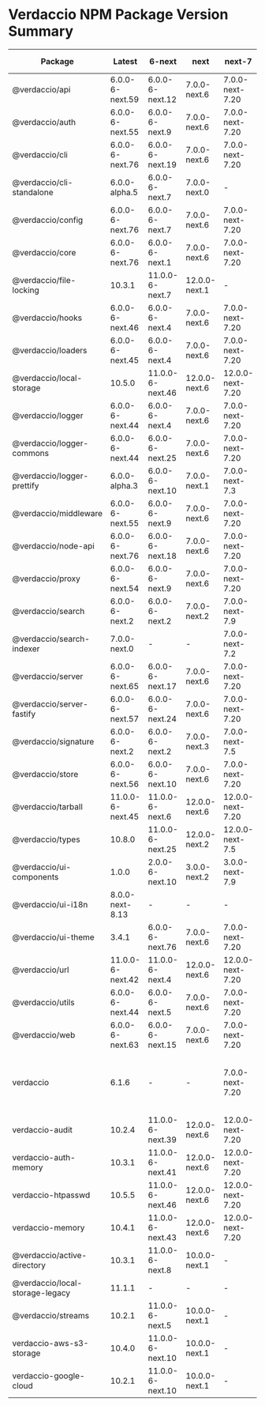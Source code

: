 # Verdaccio NPM Package Version Summary

<div style="font-size:smaller">

| Package | Latest | 6-next | next | next-7 | next-8 | Other Tags |
|---------|---------|---------|------|---------|---------|------------|
| @verdaccio/api | 6.0.0-6-next.59 | 6.0.0-6-next.12 | 7.0.0-next.6 | 7.0.0-next-7.20 | 8.1.0-next-8.23 | - |
| @verdaccio/auth | 6.0.0-6-next.55 | 6.0.0-6-next.9 | 7.0.0-next.6 | 7.0.0-next-7.20 | 8.0.0-next-8.23 | - |
| @verdaccio/cli | 6.0.0-6-next.76 | 6.0.0-6-next.19 | 7.0.0-next.6 | 7.0.0-next-7.20 | 8.0.0-next-8.23 | - |
| @verdaccio/cli-standalone | 6.0.0-alpha.5 | 6.0.0-6-next.7 | 7.0.0-next.0 | - | 8.0.0-next-8.1 | - |
| @verdaccio/config | 6.0.0-6-next.76 | 6.0.0-6-next.7 | 7.0.0-next.6 | 7.0.0-next-7.20 | 8.0.0-next-8.23 | - |
| @verdaccio/core | 6.0.0-6-next.76 | 6.0.0-6-next.1 | 7.0.0-next.6 | 7.0.0-next-7.20 | 8.0.0-next-8.23 | - |
| @verdaccio/file-locking | 10.3.1 | 11.0.0-6-next.7 | 12.0.0-next.1 | - | 13.0.0-next-8.6 | beta |
| @verdaccio/hooks | 6.0.0-6-next.46 | 6.0.0-6-next.4 | 7.0.0-next.6 | 7.0.0-next-7.20 | 8.0.0-next-8.23 | - |
| @verdaccio/loaders | 6.0.0-6-next.45 | 6.0.0-6-next.4 | 7.0.0-next.6 | 7.0.0-next-7.20 | 8.0.0-next-8.13 | - |
| @verdaccio/local-storage | 10.5.0 | 11.0.0-6-next.46 | 12.0.0-next.6 | 12.0.0-next-7.20 | 13.0.0-next-8.23 | beta |
| @verdaccio/logger | 6.0.0-6-next.44 | 6.0.0-6-next.4 | 7.0.0-next.6 | 7.0.0-next-7.20 | 8.0.0-next-8.23 | - |
| @verdaccio/logger-commons | 6.0.0-6-next.44 | 6.0.0-6-next.25 | 7.0.0-next.6 | 7.0.0-next-7.20 | 8.0.0-next-8.23 | - |
| @verdaccio/logger-prettify | 6.0.0-alpha.3 | 6.0.0-6-next.10 | 7.0.0-next.1 | 7.0.0-next-7.3 | 8.0.0-next-8.4 | - |
| @verdaccio/middleware | 6.0.0-6-next.55 | 6.0.0-6-next.9 | 7.0.0-next.6 | 7.0.0-next-7.20 | 8.0.0-next-8.23 | - |
| @verdaccio/node-api | 6.0.0-6-next.76 | 6.0.0-6-next.18 | 7.0.0-next.6 | 7.0.0-next-7.20 | 8.0.0-next-8.23 | - |
| @verdaccio/proxy | 6.0.0-6-next.54 | 6.0.0-6-next.9 | 7.0.0-next.6 | 7.0.0-next-7.20 | 8.0.0-next-8.23 | - |
| @verdaccio/search | 6.0.0-6-next.2 | 6.0.0-6-next.2 | 7.0.0-next.2 | 7.0.0-next-7.9 | 8.0.0-next-8.23 | - |
| @verdaccio/search-indexer | 7.0.0-next.0 | - | - | 7.0.0-next-7.2 | 8.0.0-next-8.5 | - |
| @verdaccio/server | 6.0.0-6-next.65 | 6.0.0-6-next.17 | 7.0.0-next.6 | 7.0.0-next-7.20 | 8.0.0-next-8.23 | - |
| @verdaccio/server-fastify | 6.0.0-6-next.57 | 6.0.0-6-next.24 | 7.0.0-next.6 | 7.0.0-next-7.20 | 8.0.0-next-8.23 | - |
| @verdaccio/signature | 6.0.0-6-next.2 | 6.0.0-6-next.2 | 7.0.0-next.3 | 7.0.0-next-7.5 | 8.0.0-next-8.15 | - |
| @verdaccio/store | 6.0.0-6-next.56 | 6.0.0-6-next.10 | 7.0.0-next.6 | 7.0.0-next-7.20 | 8.0.0-next-8.23 | - |
| @verdaccio/tarball | 11.0.0-6-next.45 | 11.0.0-6-next.6 | 12.0.0-next.6 | 12.0.0-next-7.20 | 13.0.0-next-8.23 | - |
| @verdaccio/types | 10.8.0 | 11.0.0-6-next.25 | 12.0.0-next.2 | 12.0.0-next-7.5 | 13.0.0-next-8.8 | beta, feat-token |
| @verdaccio/ui-components | 1.0.0 | 2.0.0-6-next.10 | 3.0.0-next.2 | 3.0.0-next-7.9 | 4.0.0-next-8.11 | - |
| @verdaccio/ui-i18n | 8.0.0-next-8.13 | - | - | - | 8.0.0-next-8.10 | - |
| @verdaccio/ui-theme | 3.4.1 | 6.0.0-6-next.76 | 7.0.0-next.6 | 7.0.0-next-7.20 | 8.0.0-next-8.23 | beta |
| @verdaccio/url | 11.0.0-6-next.42 | 11.0.0-6-next.4 | 12.0.0-next.6 | 12.0.0-next-7.20 | 13.0.0-next-8.23 | - |
| @verdaccio/utils | 6.0.0-6-next.44 | 6.0.0-6-next.5 | 7.0.0-next.6 | 7.0.0-next-7.20 | 8.1.0-next-8.23 | - |
| @verdaccio/web | 6.0.0-6-next.63 | 6.0.0-6-next.15 | 7.0.0-next.6 | 7.0.0-next-7.20 | 8.1.0-next-8.23 | - |
| verdaccio | 6.1.6 | - | - | 7.0.0-next-7.20 | 8.0.0-next-8.21 | 4-next, latest-5, latest-6, previous |
| verdaccio-audit | 10.2.4 | 11.0.0-6-next.39 | 12.0.0-next.6 | 12.0.0-next-7.20 | 13.0.0-next-8.23 | - |
| verdaccio-auth-memory | 10.3.1 | 11.0.0-6-next.41 | 12.0.0-next.6 | 12.0.0-next-7.20 | 13.0.0-next-8.23 | - |
| verdaccio-htpasswd | 10.5.5 | 11.0.0-6-next.46 | 12.0.0-next.6 | 12.0.0-next-7.20 | 13.0.0-next-8.23 | beta |
| verdaccio-memory | 10.4.1 | 11.0.0-6-next.43 | 12.0.0-next.6 | 12.0.0-next-7.20 | 13.0.0-next-8.23 | beta |
| @verdaccio/active-directory | 10.3.1 | 11.0.0-6-next.8 | 10.0.0-next.1 | - | - | - |
| @verdaccio/local-storage-legacy | 11.1.1 | - | - | - | - | - |
| @verdaccio/streams | 10.2.1 | 11.0.0-6-next.5 | 10.0.0-next.1 | - | - | beta |
| verdaccio-aws-s3-storage | 10.4.0 | 11.0.0-6-next.10 | 10.0.0-next.1 | - | - | - |
| verdaccio-google-cloud | 10.2.1 | 11.0.0-6-next.10 | 10.0.0-next.1 | - | - | - |

</div>
